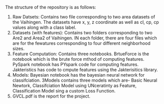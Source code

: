 The structure of the repository is as follows:

1. Raw Datsets: Contains two file corresponding to two area datasets of the Vaihingen. The datasets have x, y, z coordinate as well as cl, cp, cp values along with a class label.
2. Datasets (with features): Contains two folders corresponding to two Are2 and Area2 of Vaihingen. IN each folder, there are four files which are for the fewatures corresponding to four different neighborhood sizes.
3. Feature Computation: Contains three notebooks. BrtueForce is the notebook which is the brute force mthod of computing features. PySpark notebook has PYspark code for computing features. Jakteristics has code to cmpute features using the Jakterisitics library.
4. Models: Bayesian notebook has the bayesian neural network for classifciation. 3Models contains three models which are- Basic Neural Newtork, Classifciation Model using UNceratinty as Feature, Classification Model sing a custom Loss Function.
5. GVCL.pdf is the report for the project. 
